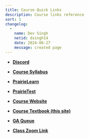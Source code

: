 ```yaml
---
title: Course Quick Links
description: Course links reference
sort: 1
changelog:
  - 
    name: Dev Singh
    netid: dsingh14
    date: 2024-08-27
    message: created page
---
```

* **[Discord]({{site.discordUrl}})**

* **[Course Syllabus](https://courses.grainger.illinois.edu/cs357/sp2024/pages/syllabus.html)**

* **[PrairieLearn]({{site.prairielearnUrl}})**

* **[PrairieTest]({{site.prairietest}})**

* **[Course Website](https://cs357.cs.illinois.edu)**

* **[Course Textbook (this site)](https://cs357.cs.illinois.edu/textbook/)**

* **[GA Queue](https://queue.illinois.edu/q/queue/390)**

* **[Class Zoom Link]({{site.zoomLinkLargeClassroom}})**